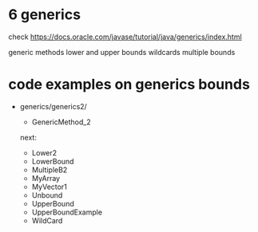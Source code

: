 
# 6 generics

check https://docs.oracle.com/javase/tutorial/java/generics/index.html

generic methods
lower and upper bounds
wildcards
multiple bounds


# code examples on generics bounds

- generics/generics2/
  - GenericMethod_2 

  next:

  - Lower2
  - LowerBound
  - MultipleB2
  - MyArray
  - MyVector1
  - Unbound
  - UpperBound
  - UpperBoundExample
  - WildCard
